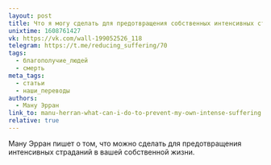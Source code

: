 ```yaml
---
layout: post
title: Что я могу сделать для предотвращения собственных интенсивных страданий?
unixtime: 1608761427
vk: https://vk.com/wall-199052526_118
telegram: https://t.me/reducing_suffering/70
tags:
  - благополучие_людей
  - смерть
meta_tags:
  - статьи
  - наши_переводы
authors:
  - Ману Эрран
link_to: manu-herran-what-can-i-do-to-prevent-my-own-intense-suffering.html
relative: true
---
```

Ману Эрран пишет о том, что можно сделать для предотвращения интенсивных страданий в вашей собственной жизни.